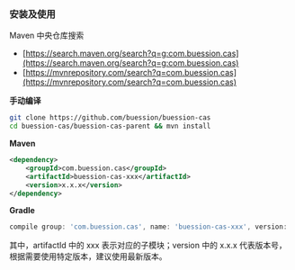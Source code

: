 ### 安装及使用

Maven 中央仓库搜索

- [https://search.maven.org/search?q=g:com.buession.cas](https://search.maven.org/search?q=g:com.buession.cas)
- [https://mvnrepository.com/search?q=com.buession.cas](https://mvnrepository.com/search?q=com.buession.cas)

**手动编译**

```bash
git clone https://github.com/buession/buession-cas
cd buession-cas/buession-cas-parent && mvn install
```

**Maven**

```xml
<dependency>
    <groupId>com.buession.cas</groupId>
    <artifactId>buession-cas-xxx</artifactId>
    <version>x.x.x</version>
</dependency>
```

**Gradle**

```gradle
compile group: 'com.buession.cas', name: 'buession-cas-xxx', version: 'x.x.x'
```

其中，artifactId 中的 xxx 表示对应的子模块；version 中的 x.x.x 代表版本号，根据需要使用特定版本，建议使用最新版本。